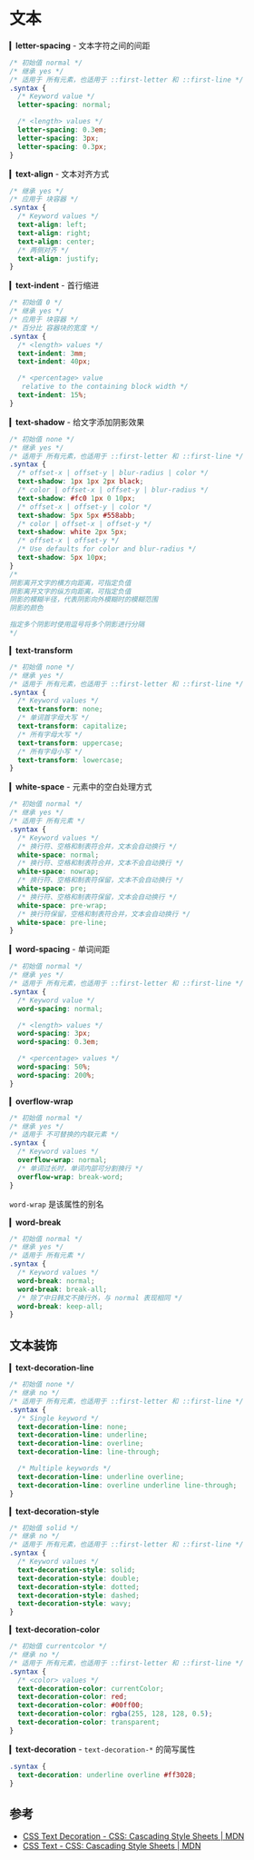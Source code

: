 # 文本

▎**letter-spacing** - 文本字符之间的间距

```css
/* 初始值 normal */
/* 继承 yes */
/* 适用于 所有元素，也适用于 ::first-letter 和 ::first-line */
.syntax {
  /* Keyword value */
  letter-spacing: normal;

  /* <length> values */
  letter-spacing: 0.3em;
  letter-spacing: 3px;
  letter-spacing: 0.3px;
}
```

▎**text-align** - 文本对齐方式

```css
/* 继承 yes */
/* 应用于 块容器 */
.syntax {
  /* Keyword values */
  text-align: left;
  text-align: right;
  text-align: center;
  /* 两侧对齐 */
  text-align: justify;
}
```

▎**text-indent** - 首行缩进

```css
/* 初始值 0 */
/* 继承 yes */
/* 应用于 块容器 */
/* 百分比 容器块的宽度 */
.syntax {
  /* <length> values */
  text-indent: 3mm;
  text-indent: 40px;

  /* <percentage> value
   relative to the containing block width */
  text-indent: 15%;
}
```

▎**text-shadow** - 给文字添加阴影效果

```css
/* 初始值 none */
/* 继承 yes */
/* 适用于 所有元素，也适用于 ::first-letter 和 ::first-line */
.syntax {
  /* offset-x | offset-y | blur-radius | color */
  text-shadow: 1px 1px 2px black;
  /* color | offset-x | offset-y | blur-radius */
  text-shadow: #fc0 1px 0 10px;
  /* offset-x | offset-y | color */
  text-shadow: 5px 5px #558abb;
  /* color | offset-x | offset-y */
  text-shadow: white 2px 5px;
  /* offset-x | offset-y */
  /* Use defaults for color and blur-radius */
  text-shadow: 5px 10px;
}
/*
阴影离开文字的横方向距离，可指定负值
阴影离开文字的纵方向距离，可指定负值
阴影的模糊半径，代表阴影向外模糊时的模糊范围
阴影的颜色

指定多个阴影时使用逗号将多个阴影进行分隔
*/
```

▎**text-transform**

```css
/* 初始值 none */
/* 继承 yes */
/* 适用于 所有元素，也适用于 ::first-letter 和 ::first-line */
.syntax {
  /* Keyword values */
  text-transform: none;
  /* 单词首字母大写 */
  text-transform: capitalize;
  /* 所有字母大写 */
  text-transform: uppercase;
  /* 所有字母小写 */
  text-transform: lowercase;
}
```

▎**white-space** - 元素中的空白处理方式

```css
/* 初始值 normal */
/* 继承 yes */
/* 适用于 所有元素 */
.syntax {
  /* Keyword values */
  /* 换行符、空格和制表符合并，文本会自动换行 */
  white-space: normal;
  /* 换行符、空格和制表符合并，文本不会自动换行 */
  white-space: nowrap;
  /* 换行符、空格和制表符保留，文本不会自动换行 */
  white-space: pre;
  /* 换行符、空格和制表符保留，文本会自动换行 */
  white-space: pre-wrap;
  /* 换行符保留，空格和制表符合并，文本会自动换行 */
  white-space: pre-line;
}
```

▎**word-spacing** - 单词间距

```css
/* 初始值 normal */
/* 继承 yes */
/* 适用于 所有元素，也适用于 ::first-letter 和 ::first-line */
.syntax {
  /* Keyword value */
  word-spacing: normal;

  /* <length> values */
  word-spacing: 3px;
  word-spacing: 0.3em;

  /* <percentage> values */
  word-spacing: 50%;
  word-spacing: 200%;
}
```

▎**overflow-wrap**

```css
/* 初始值 normal */
/* 继承 yes */
/* 适用于 不可替换的内联元素 */
.syntax {
  /* Keyword values */
  overflow-wrap: normal;
  /* 单词过长时，单词内部可分割换行 */
  overflow-wrap: break-word;
}
```

`word-wrap` 是该属性的别名

▎**word-break**

```css
/* 初始值 normal */
/* 继承 yes */
/* 适用于 所有元素 */
.syntax {
  /* Keyword values */
  word-break: normal;
  word-break: break-all;
  /* 除了中日韩文不换行外，与 normal 表现相同 */
  word-break: keep-all;
}
```

## 文本装饰

▎**text-decoration-line**

```css
/* 初始值 none */
/* 继承 no */
/* 适用于 所有元素，也适用于 ::first-letter 和 ::first-line */
.syntax {
  /* Single keyword */
  text-decoration-line: none;
  text-decoration-line: underline;
  text-decoration-line: overline;
  text-decoration-line: line-through;

  /* Multiple keywords */
  text-decoration-line: underline overline;
  text-decoration-line: overline underline line-through;
}
```

▎**text-decoration-style**

```css
/* 初始值 solid */
/* 继承 no */
/* 适用于 所有元素，也适用于 ::first-letter 和 ::first-line */
.syntax {
  /* Keyword values */
  text-decoration-style: solid;
  text-decoration-style: double;
  text-decoration-style: dotted;
  text-decoration-style: dashed;
  text-decoration-style: wavy;
}
```

▎**text-decoration-color**

```css
/* 初始值 currentcolor */
/* 继承 no */
/* 适用于 所有元素，也适用于 ::first-letter 和 ::first-line */
.syntax {
  /* <color> values */
  text-decoration-color: currentColor;
  text-decoration-color: red;
  text-decoration-color: #00ff00;
  text-decoration-color: rgba(255, 128, 128, 0.5);
  text-decoration-color: transparent;
}
```

▎**text-decoration** - `text-decoration-*` 的简写属性

```css
.syntax {
  text-decoration: underline overline #ff3028;
}
```

## 参考

- [CSS Text Decoration - CSS: Cascading Style Sheets | MDN](https://developer.mozilla.org/en-US/docs/Web/CSS/CSS_Text_Decoration)
- [CSS Text - CSS: Cascading Style Sheets | MDN](https://developer.mozilla.org/en-US/docs/Web/CSS/CSS_Text)

